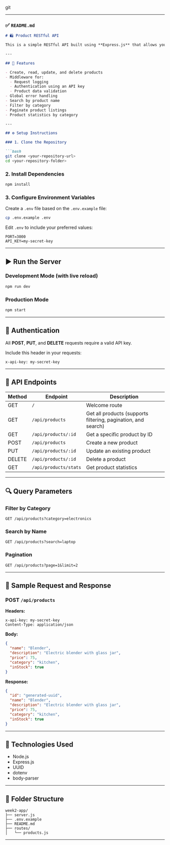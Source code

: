 git 

---

### ✅ `README.md`

````markdown
# 🛍️ Product RESTful API

This is a simple RESTful API built using **Express.js** that allows you to manage products. It supports full CRUD operations, authentication using an API key, logging middleware, and extra features like search, filtering, pagination, and statistics.

---

## 🚀 Features

- Create, read, update, and delete products
- Middleware for:
  - Request logging
  - Authentication using an API key
  - Product data validation
- Global error handling
- Search by product name
- Filter by category
- Paginate product listings
- Product statistics by category

---

## ⚙️ Setup Instructions

### 1. Clone the Repository

```bash
git clone <your-repository-url>
cd <your-repository-folder>
````

### 2. Install Dependencies

```bash
npm install
```

### 3. Configure Environment Variables

Create a `.env` file based on the `.env.example` file:

```bash
cp .env.example .env
```

Edit `.env` to include your preferred values:

```env
PORT=3000
API_KEY=my-secret-key
```

---

## ▶️ Run the Server

### Development Mode (with live reload)

```bash
npm run dev
```

### Production Mode

```bash
npm start
```

---

## 🔐 Authentication

All **POST**, **PUT**, and **DELETE** requests require a valid API key.

Include this header in your requests:

```
x-api-key: my-secret-key
```

---

## 📡 API Endpoints

| Method | Endpoint              | Description                                                   |
| ------ | --------------------- | ------------------------------------------------------------- |
| GET    | `/`                   | Welcome route                                                 |
| GET    | `/api/products`       | Get all products (supports filtering, pagination, and search) |
| GET    | `/api/products/:id`   | Get a specific product by ID                                  |
| POST   | `/api/products`       | Create a new product                                          |
| PUT    | `/api/products/:id`   | Update an existing product                                    |
| DELETE | `/api/products/:id`   | Delete a product                                              |
| GET    | `/api/products/stats` | Get product statistics                                        |

---

## 🔍 Query Parameters

### Filter by Category

```
GET /api/products?category=electronics
```

### Search by Name

```
GET /api/products?search=laptop
```

### Pagination

```
GET /api/products?page=1&limit=2
```

---

## 🧪 Sample Request and Response

### POST `/api/products`

**Headers:**

```http
x-api-key: my-secret-key
Content-Type: application/json
```

**Body:**

```json
{
  "name": "Blender",
  "description": "Electric blender with glass jar",
  "price": 75,
  "category": "kitchen",
  "inStock": true
}
```

**Response:**

```json
{
  "id": "generated-uuid",
  "name": "Blender",
  "description": "Electric blender with glass jar",
  "price": 75,
  "category": "kitchen",
  "inStock": true
}
```

---

## 🧠 Technologies Used

* Node.js
* Express.js
* UUID
* dotenv
* body-parser

---

## 📁 Folder Structure

```
week2-app/
├── server.js
├── .env.example
├── README.md
├── routes/
│   └── products.js

```

---
